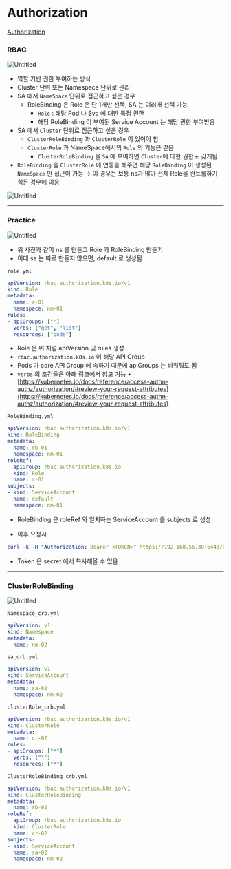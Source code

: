 # Authorization

[Authorization](https://kubetm.github.io/k8s/07-intermediate-basic-resource/authorization/)

### RBAC

![Untitled](Authorizat%20e61ae/Untitled.png)

- 역할 기반 권한 부여하는 방식
- Cluster 단위 또는 Namespace 단위로 관리
- SA 에서 `NameSpace` 단위로 접근하고 싶은 경우
    - RoleBinding 은 Role 은 단 1개만 선택, SA 는 여러개 선택 가능
        - `Role` : 해당 Pod 나 Svc 에 대한 특정 권한
        - 해당 RoleBinding 이 부여된 Service Account 는 해당 권한 부여받음
- SA 에서 `Cluster` 단위로 접근하고 싶은 경우
    - `ClusterRoleBinding` 과 `ClusterRole` 이 있어야 함
    - `ClusterRole` 과 NameSpace에서의 `Role` 의 기능은 같음
        - `ClusterRoleBinding` 을 `SA` 에 부여하면 `Cluster`에 대한 권한도 갖게됨
- `RoleBinding` 을 `ClusterRole` 에 연동을 해주면 해당 `RoleBinding` 이 생성된 `NameSpace` 만 접근이 가능
→ 이 경우는 보통 ns가 많아 전체 Role을 컨트롤하기 힘든 경우에 이용

![Untitled](Authorizat%20e61ae/Untitled%201.png)

---

### Practice

![Untitled](Authorizat%20e61ae/Untitled%202.png)

- 위 사진과 같이 ns 를 만들고 Role 과 RoleBinding 만들기
- 이때 sa 는 따로 만들지 않으면, default 로 생성됨

`role.yml`

```yaml
apiVersion: rbac.authorization.k8s.io/v1
kind: Role
metadata:
  name: r-01
  namespace: nm-01
rules:
- apiGroups: [""]
  verbs: ["get", "list"]
  resources: ["pods"]
```

- Role 은 위 처럼 apiVersion 및 rules 생성
- `rbac.authorization.k8s.io` 이 해당 API Group
- Pods 가 core API Group 에 속하기 때문에 apiGroups 는 비워둬도 됨
- `verbs` 의 조건들은 아래 링크에서 참고 가능
• [https://kubernetes.io/docs/reference/access-authn-authz/authorization/#review-your-request-attributes](https://kubernetes.io/docs/reference/access-authn-authz/authorization/#review-your-request-attributes)

`RoleBinding.yml`

```yaml
apiVersion: rbac.authorization.k8s.io/v1
kind: RoleBinding
metadata:
  name: rb-01
  namespace: nm-01
roleRef:
  apiGroup: rbac.authorization.k8s.io
  kind: Role
  name: r-01
subjects:
- kind: ServiceAccount
  name: default
  namespace: nm-01
```

- RoleBinding 은 roleRef 와 일치하는 ServiceAccount 를 subjects 로 생성

- 이후 요청시

```yaml
curl -k -H "Authorization: Bearer <TOKEN>" https://192.168.56.30:6443/api/v1/namespaces/nm-01/pods/
```

- Token 은 secret 에서 복사해올 수 있음

---

### ClusterRoleBinding

![Untitled](Authorizat%20e61ae/Untitled%203.png)

`Namespace_crb.yml`

```yaml
apiVersion: v1
kind: Namespace
metadata:
  name: nm-02
```

`sa_crb.yml`

```yaml
apiVersion: v1
kind: ServiceAccount
metadata:
  name: sa-02
  namespace: nm-02
```

`clusterRole_crb.yml`

```yaml
apiVersion: rbac.authorization.k8s.io/v1
kind: ClusterRole
metadata:
  name: cr-02
rules:
- apiGroups: ["*"]
  verbs: ["*"]
  resources: ["*"]
```

`ClusterRoleBinding_crb.yml`

```yaml
apiVersion: rbac.authorization.k8s.io/v1
kind: ClusterRoleBinding
metadata:
  name: rb-02
roleRef:
  apiGroup: rbac.authorization.k8s.io
  kind: ClusterRole
  name: cr-02
subjects:
- kind: ServiceAccount
  name: sa-02
  namespace: nm-02
```